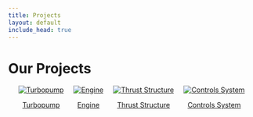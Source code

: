 ```yaml
---
title: Projects
layout: default
include_head: true
---
```


# Our Projects
<model-viewer 
  src="https://apexatasu.github.io/ImageToStl.com_expCase+REV+3B+v10.glb" 
  alt="3D Model" 
  camera-controls 
  style="width: 80%; height: 500px;">
</model-viewer>

<div style="display: flex; justify-content: center; gap: 20px;">
  <div style="text-align: center;">
    <a href="/turbopump">
      <img src="https://via.placeholder.com/150" alt="Turbopump" />
      <p>Turbopump</p>
    </a>
  </div>
  <div style="text-align: center;">
    <a href="/engine">
      <img src="https://via.placeholder.com/150" alt="Engine" />
      <p>Engine</p>
    </a>
  </div>
  <div style="text-align: center;">
    <a href="/thrust-structure">
      <img src="https://via.placeholder.com/150" alt="Thrust Structure" />
      <p>Thrust Structure</p>
    </a>
  </div>
  <div style="text-align: center;">
    <a href="/controls-system">
      <img src="https://via.placeholder.com/150" alt="Controls System" />
      <p>Controls System</p>
    </a>
  </div>
</div>
